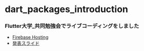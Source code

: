 # dart_packages_introduction
### Flutter大学_共同勉強会でライブコーディングをしました

- [Firebase Hosting](https://dart-packages-introduction.web.app/#/)
- [発表スライド](https://docs.google.com/presentation/d/1YUQ1HySTtnP7kuA3aJnM82k1NQcTxSB48ulRbfmlr6c/edit#slide=id.g1276827f2e_0_5)
